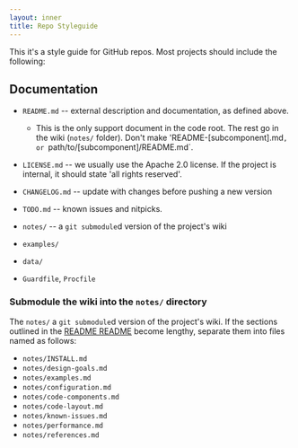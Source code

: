 ```yaml
---
layout: inner
title: Repo Styleguide
---
```


This it's a style guide for GitHub repos. Most projects should include the following:

## Documentation

* `README.md`    -- external description and documentation, as defined above.
  - This is the only support document in the code root. The rest go in the wiki (`notes/` folder). Don't make 'README-[subcomponent].md`, or `path/to/[subcomponent]/README.md`.
* `LICENSE.md`   -- we usually use the Apache 2.0 license. If the project is internal, it should state 'all rights reserved'.
* `CHANGELOG.md` -- update with changes before pushing a new version
* `TODO.md`      -- known issues and nitpicks.
* `notes/`       -- a `git submodule`d version of the project's wiki

* `examples/`
* `data/`
* `Guardfile`, `Procfile`


### Submodule the wiki into the `notes/` directory

The `notes/` a `git submodule`d version of the project's wiki. If the sections outlined in the [README README](https://github.com/infochimps-labs/style_guide/blob/master/style-guide-for-readme-files.md) become lengthy, separate them into files named as follows:
  - `notes/INSTALL.md`
  - `notes/design-goals.md`
  - `notes/examples.md`
  - `notes/configuration.md`
  - `notes/code-components.md`
  - `notes/code-layout.md`
  - `notes/known-issues.md`
  - `notes/performance.md`
  - `notes/references.md`

